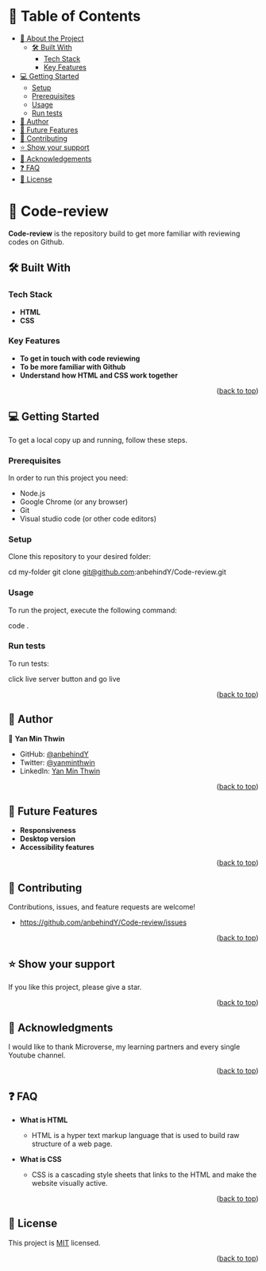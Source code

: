 <a name="readme-top"></a>

<!-- TABLE OF CONTENTS -->

# 📗 Table of Contents

- [📖 About the Project](#about-project)
  - [🛠 Built With](#built-with)
    - [Tech Stack](#tech-stack)
    - [Key Features](#key-features)
- [💻 Getting Started](#getting-started)
  - [Setup](#setup)
  - [Prerequisites](#prerequisites)
  - [Usage](#usage)
  - [Run tests](#run-tests)
- [👥 Author](#author)
- [🔭 Future Features](#future-features)
- [🤝 Contributing](#contributing)
- [⭐️ Show your support](#support)
- [🙏 Acknowledgements](#acknowledgements)
- [❓ FAQ ](#faq)
- [📝 License](#license)


<!-- PROJECT DESCRIPTION -->

# 📖 Code-review <a name="about-project"></a>

**Code-review** is the repository build to get more familiar with reviewing codes on Github.

## 🛠 Built With <a name="built-with"></a>

### Tech Stack <a name="tech-stack"></a>

- **HTML**
- **CSS**


<!-- Features -->

### Key Features <a name="key-features"></a>

- **To get in touch with code reviewing**
- **To be more familiar with Github**
- **Understand how HTML and CSS work together**

<p align="right">(<a href="#readme-top">back to top</a>)</p>



<!-- GETTING STARTED -->

## 💻 Getting Started <a name="getting-started"></a>

To get a local copy up and running, follow these steps.

### Prerequisites

In order to run this project you need:

 - Node.js
 - Google Chrome (or any browser)
 - Git
 - Visual studio code (or other code editors)

### Setup

Clone this repository to your desired folder:

  cd my-folder
  git clone git@github.com:anbehindY/Code-review.git


### Usage

To run the project, execute the following command:

  code .



### Run tests

To run tests:
 
  click live server button and go live


<p align="right">(<a href="#readme-top">back to top</a>)</p>


<!-- AUTHORS -->

## 👥 Author <a name="author"></a>

👤 **Yan Min Thwin**

- GitHub: [@anbehindY](https://github.com/anbehindY)
- Twitter: [@yanminthwin](https://twitter.com/yanminthwin)
- LinkedIn: [Yan Min Thwin](https://www.linkedin.com/in/yan-min-thwin-192862215)

<p align="right">(<a href="#readme-top">back to top</a>)</p>


<!-- FUTURE FEATURES -->

## 🔭 Future Features <a name="future-features"></a>


- **Responsiveness**
- **Desktop version**
- **Accessibility features**

<p align="right">(<a href="#readme-top">back to top</a>)</p>


<!-- CONTRIBUTING -->

## 🤝 Contributing <a name="contributing"></a>

Contributions, issues, and feature requests are welcome!

 - https://github.com/anbehindY/Code-review/issues

<p align="right">(<a href="#readme-top">back to top</a>)</p>


<!-- SUPPORT -->

## ⭐️ Show your support <a name="support"></a>

If you like this project, please give a star.

<p align="right">(<a href="#readme-top">back to top</a>)</p>


<!-- ACKNOWLEDGEMENTS -->

## 🙏 Acknowledgments <a name="acknowledgements"></a>

I would like to thank Microverse, my learning partners and every single Youtube channel.

<p align="right">(<a href="#readme-top">back to top</a>)</p>


<!-- FAQ  -->

## ❓ FAQ  <a name="faq"></a>


- **What is HTML**

  - HTML is a hyper text markup language that is used to build raw structure of a web page.

- **What is CSS**

  - CSS is a cascading style sheets that links to the HTML and make the website visually active.

<p align="right">(<a href="#readme-top">back to top</a>)</p>


<!-- LICENSE -->

## 📝 License <a name="license"></a>

This project is [MIT](./LICENSE.md) licensed.

<p align="right">(<a href="#readme-top">back to top</a>)</p>
